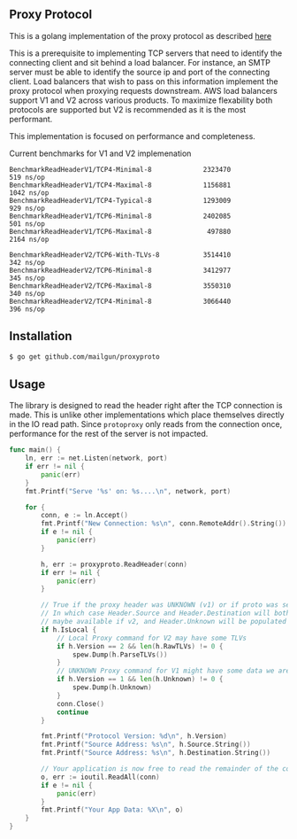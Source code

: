 ## Proxy Protocol
This is a golang implementation of the proxy protocol as described
[here](https://www.haproxy.org/download/1.8/doc/proxy-protocol.txt)

This is a prerequisite to implementing TCP servers that need to identify the
connecting client and sit behind a load balancer. For instance, an SMTP server
must be able to identify the source ip and port of the connecting client. Load
balancers that wish to pass on this information implement the proxy protocol
when proxying requests downstream. AWS load balancers support V1 and V2 across
various products. To maximize flexability both protocols are supported but V2 is
recommended as it is the most performant.

This implementation is focused on performance and completeness.

Current benchmarks for V1 and V2 implemenation
```
BenchmarkReadHeaderV1/TCP4-Minimal-8             2323470               519 ns/op
BenchmarkReadHeaderV1/TCP4-Maximal-8             1156881              1042 ns/op
BenchmarkReadHeaderV1/TCP4-Typical-8             1293009               929 ns/op
BenchmarkReadHeaderV1/TCP6-Minimal-8             2402085               501 ns/op
BenchmarkReadHeaderV1/TCP6-Maximal-8              497880              2164 ns/op

BenchmarkReadHeaderV2/TCP6-With-TLVs-8           3514410               342 ns/op
BenchmarkReadHeaderV2/TCP6-Minimal-8             3412977               345 ns/op
BenchmarkReadHeaderV2/TCP6-Maximal-8             3550310               340 ns/op
BenchmarkReadHeaderV2/TCP4-Minimal-8             3066440               396 ns/op
```

## Installation

```bash
$ go get github.com/mailgun/proxyproto
```

## Usage
The library is designed to read the header right after the TCP connection is
made. This is unlike other implementations which place themselves directly in
the IO read path. Since `protoproxy` only reads from the connection once,
performance for the rest of the server is not impacted.

```go
func main() {
	ln, err := net.Listen(network, port)
	if err != nil {
		panic(err)
	}
	fmt.Printf("Serve '%s' on: %s....\n", network, port)

	for {
		conn, e := ln.Accept()
		fmt.Printf("New Connection: %s\n", conn.RemoteAddr().String())
		if e != nil {
			panic(err)
		}

		h, err := proxyproto.ReadHeader(conn)
		if err != nil {
			panic(err)
		}

		// True if the proxy header was UNKNOWN (v1) or if proto was set to LOCAL (v2)
		// In which case Header.Source and Header.Destination will both be nil. TLVs still
		// maybe available if v2, and Header.Unknown will be populated if v1.
		if h.IsLocal {
			// Local Proxy command for V2 may have some TLVs
			if h.Version == 2 && len(h.RawTLVs) != 0 {
				spew.Dump(h.ParseTLVs())
			}
			// UNKNOWN Proxy command for V1 might have some data we are interested in
			if h.Version == 1 && len(h.Unknown) != 0 {
				spew.Dump(h.Unknown)
			}
			conn.Close()
			continue
		}

		fmt.Printf("Protocol Version: %d\n", h.Version)
		fmt.Printf("Source Address: %s\n", h.Source.String())
		fmt.Printf("Source Address: %s\n", h.Destination.String())

		// Your application is now free to read the remainder of the content
		o, err := ioutil.ReadAll(conn)
		if e != nil {
			panic(err)
		}
		fmt.Printf("Your App Data: %X\n", o)
	}
}
```
